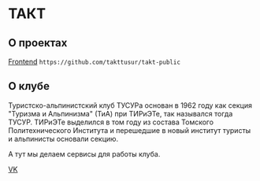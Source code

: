 # ТАКТ
## О проектах
[Frontend](https://github.com/takttusur/takt-public) `https://github.com/takttusur/takt-public`


## О клубе
Туристско-альпинистский клуб ТУСУРа основан в 1962 году как секция "Туризма и Альпинизма" (ТиА) при ТИРиЭТе, так назывался тогда ТУСУР. ТИРиЭТе выделился в том году из состава Томского Политехнического Института и перешедшие в новый институт туристы и альпинисты основали секцию.

А тут мы делаем сервисы для работы клуба.

[VK](https://vk.com/takt_tusur)
